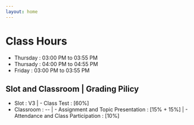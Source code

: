 ```yaml
---
layout: home
---
```

# Class Hours
- Thursday : 03:00 PM to 03:55 PM
- Thursady : 04:00 PM to 04:55 PM
- Friday   : 03:00 PM to 03:55 PM

## Slot and Classroom       | Grading Pilicy
- Slot : V3                 | - Class Test : [60%]        
- Classroom : --            | - Assignment and Topic Presentation : [15% + 15%]
                            | - Attendance and Class Participation : [10%]